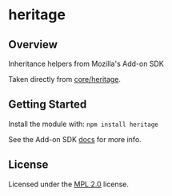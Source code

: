 # heritage

## Overview

Inheritance helpers from Mozilla's Add-on SDK

Taken directly from [core/heritage][1].

## Getting Started
Install the module with: `npm install heritage`

See the Add-on SDK [docs][2] for more info.

## License
Licensed under the [MPL 2.0](http://www.mozilla.org/MPL/2.0/) license.

[1]: https://github.com/mozilla/addon-sdk/blob/master/lib/sdk/core/heritage.js
[2]: https://addons.mozilla.org/en-US/developers/docs/sdk/latest/modules/sdk/core/heritage.html
